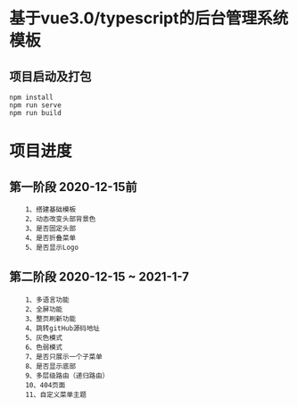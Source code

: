 # 基于vue3.0/typescript的后台管理系统模板

## 项目启动及打包
```
npm install
npm run serve
npm run build

```

# 项目进度
## 第一阶段 2020-12-15前
```
    1、搭建基础模板
    2、动态改变头部背景色
    3、是否固定头部
    4、是否折叠菜单
    5、是否显示Logo

```
## 第二阶段 2020-12-15 ~ 2021-1-7
```
    1、多语言功能
    2、全屏功能
    3、整页刷新功能
    4、跳转gitHub源码地址
    5、灰色模式
    6、色弱模式
    7、是否只展示一个子菜单
    8、是否显示底部
    9、多层级路由（递归路由）
    10、404页面
    11、自定义菜单主题

```

